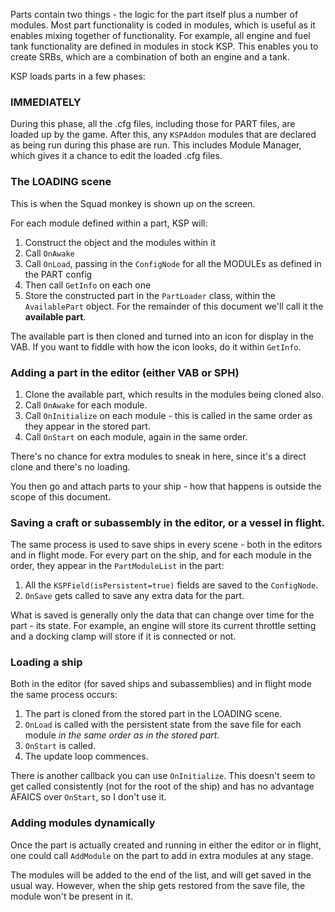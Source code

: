 Parts contain two things - the logic for the part itself plus a number of modules. Most part functionality is coded in modules, which is useful as it enables mixing together of functionality. For example, all engine and fuel tank functionality are defined in modules in stock KSP. This enables you to create SRBs, which are a combination of both an engine and a tank.

KSP loads parts in a few phases:

### IMMEDIATELY

During this phase, all the .cfg files, including those for PART files, are loaded up by the game. After this, any `KSPAddon` modules that are declared as being run during this phase are run. This includes Module Manager, which gives it a chance to edit the loaded .cfg files.

### The LOADING scene

This is when the Squad monkey is shown up on the screen. 

For each module defined within a part, KSP will:

1. Construct the object and the modules within it
1. Call `OnAwake`
1. Call `OnLoad`, passing in the `ConfigNode` for all the MODULEs as defined in the PART config
1. Then call `GetInfo` on each one
1. Store the constructed part in the `PartLoader` class, within the `AvailablePart` object. For the remainder of this document we'll call it the **available part**.

The available part is then cloned and turned into an icon for display in the VAB. If you want to fiddle with how the icon looks, do it within `GetInfo`.

### Adding a part in the editor (either VAB or SPH)

1. Clone the available part, which results in the modules being cloned also.
1. Call `OnAwake` for each module.
1. Call `OnInitialize` on each module - this is called in the same order as they appear in the stored part.
1. Call `OnStart` on each module, again in the same order.

There's no chance for extra modules to sneak in here, since it's a direct clone and there's no loading.

You then go and attach parts to your ship - how that happens is outside the scope of this document.

### Saving a craft or subassembly in the editor, or a vessel in flight.

The same process is used to save ships in every scene - both in the editors and in flight mode. For every part on the ship, and for each module in the order, they appear in the `PartModuleList` in the part:

1. All the `KSPField(isPersistent=true)` fields are saved to the `ConfigNode`.
1. `OnSave` gets called to save any extra data for the part.

What is saved is generally only the data that can change over time for the part - its state. For example, an engine will store its current throttle setting and a docking clamp will store if it is connected or not.

### Loading a ship

Both in the editor (for saved ships and subassemblies) and in flight mode the same process occurs:

1. The part is cloned from the stored part in the LOADING scene.
1. `OnLoad` is called with the persistent state from the save file for each module *in the same order as in the stored part*.
1. `OnStart` is called.
1. The update loop commences.

There is another callback you can use `OnInitialize`. This doesn't seem to get called consistently (not for the root of the ship) and has no advantage AFAICS over `OnStart`, so I don't use it.



### Adding modules dynamically

Once the part is actually created and running in either the editor or in flight, one could call `AddModule` on the part to add in extra modules at any stage.

The modules will be added to the end of the list, and will get saved in the usual way. However, when the ship gets restored from the save file, the module won't be present in it.